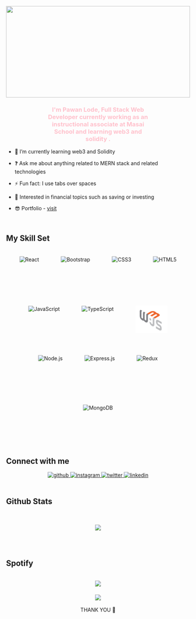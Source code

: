 <div align="center">
<img src="https://media-exp2.licdn.com/dms/image/C4D16AQFYxLoGjngj-A/profile-displaybackgroundimage-shrink_350_1400/0/1641811091572?e=1660780800&v=beta&t=XTJuPqK7aqNRYoQ1rtzHzLZjg-yWSAsdb_NE2soLaQk" align="center" style="width: 100% ;height:250px;" />
</div>  
  

### <div align="center" style="width:300px;margin:auto; color:pink">I'm Pawan Lode, Full Stack Web Developer currently working as an instructional associate at Masai School and learning web3 and solidity .
</div>  
  

- 🌱 I’m currently learning web3 and Solidity  
  

- ❓ Ask me about anything related to MERN stack and related technologies  
  

- ⚡ Fun fact: I use tabs over spaces  
  

- 🤑  Interested in financial topics such as saving or investing  

- 😎  Portfolio - <a href="https://pawanlodeportfolio.vercel.app/">visit</a>
  

<br/>  


## My Skill Set  





<div style="display:flex;gap:20px; flex-wrap: wrap;  justify-content: center;align-items:center;">
  <img style="margin: 20px" src="https://profilinator.rishav.dev/skills-assets/react-original-wordmark.svg" alt="React" height="75" />  
<img style="margin: 20px" src="https://cdn.svgporn.com/logos/tailwindcss-icon.svg" alt="Bootstrap" height="75" />  
<img style="margin: 20px" src="https://profilinator.rishav.dev/skills-assets/css3-original-wordmark.svg" alt="CSS3" height="75" />  
<img style="margin: 20px" src="https://profilinator.rishav.dev/skills-assets/html5-original-wordmark.svg" alt="HTML5" height="75" />  
<img style="margin: 20px" src="https://profilinator.rishav.dev/skills-assets/javascript-original.svg" alt="JavaScript" height="75" />  
<img style="margin: 20px" src="https://profilinator.rishav.dev/skills-assets/typescript-original.svg" alt="TypeScript" height="75" />  
<img style="margin: 20px" src="https://github.com/ChainSafe/web3.js/raw/1.x/assets/logo/web3js.jpg" alt="web3" height="75" />  
<img style="margin: 20px" src="https://nodejs.org/static/images/logo.svg" alt="Node.js" height="75" />  
<img style="margin: 20px" src="https://encrypted-tbn0.gstatic.com/images?q=tbn:ANd9GcR-Qhjnu_wR-LkUqmRbCbxC03Nx6Rddc7MdFA&usqp=CAU" alt="Express.js" height="75" />  
<img style="margin: 20px" src="https://profilinator.rishav.dev/skills-assets/redux-original.svg" alt="Redux" height="75" />  
<img style="margin: 20px" src="https://profilinator.rishav.dev/skills-assets/mongodb-original-wordmark.svg" alt="MongoDB" height="75" />  
  </div>

<br/>  


## Connect with me  
<div align="center">
<a href="https://github.com/PawanLode" target="_blank">
<img src=https://img.shields.io/badge/github-%2324292e.svg?&style=for-the-badge&logo=github&logoColor=white alt=github style="margin-bottom: 5px;" />
</a>
<a href="https://instagram.com/__bajrangi_" target="_blank">
<img src=https://img.shields.io/badge/instagram-%23000000.svg?&style=for-the-badge&logo=instagram&logoColor=white alt=instagram style="margin-bottom: 5px;" />
</a>
<a href="https://twitter.com/pawan_lode" target="_blank">
<img src=https://img.shields.io/badge/twitter-%2300acee.svg?&style=for-the-badge&logo=twitter&logoColor=white alt=twitter style="margin-bottom: 5px;" />
</a>
<a href="https://linkedin.com/in/pawanlode" target="_blank">
<img src=https://img.shields.io/badge/linkedin-%231E77B5.svg?&style=for-the-badge&logo=linkedin&logoColor=white alt=linkedin style="margin-bottom: 5px;" />
</a>  
</div>  
  

<br/>  


## Github Stats  
 <br/>
<p align="center">
<a href="https://github.com/pawanlode"><span>
<img align="center" src="https://github-profile-summary-cards.vercel.app/api/cards/profile-details?username=pawanlode&theme=dracula" />
</span></a> </p>

 <br/> 

<br/>  


## Spotify

  

<br/>  

<div align="center"><img src="https://spotify-github-profile.vercel.app/api/view?uid=31j35xyzfelfa3qs6pwz7tayv57y&cover_image=true&theme=default&bar_color=2a21a6" /></div>  

<br/>  

<div align="center">
<img src="https://komarev.com/ghpvc/?username=pawanlode&&style=flat-square" align="center" />
</div>  
  

<br/>  

<div align="center">
THANK YOU 💖
</div>  
  

